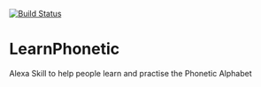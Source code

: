 [![Build Status](https://travis-ci.org/scottrangerio/LearnPhonetic.svg?branch=master)](https://travis-ci.org/scottrangerio/LearnPhonetic)
# LearnPhonetic
Alexa Skill to help people learn and practise the Phonetic Alphabet

